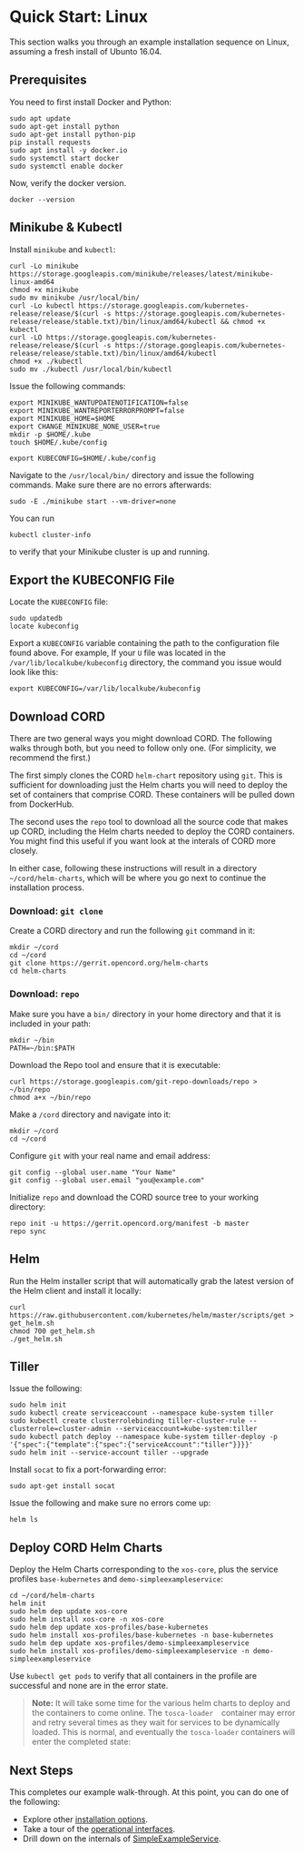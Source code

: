 # Quick Start: Linux

This section walks you through an example installation sequence on 
Linux, assuming a fresh install of Ubunto 16.04.

## Prerequisites

You need to first install Docker and Python:

```shell
sudo apt update
sudo apt-get install python
sudo apt-get install python-pip
pip install requests
sudo apt install -y docker.io
sudo systemctl start docker
sudo systemctl enable docker
```

Now, verify the docker version.

```shell
docker --version
```

## Minikube & Kubectl

Install `minikube` and `kubectl`:

```shell
curl -Lo minikube
https://storage.googleapis.com/minikube/releases/latest/minikube-linux-amd64
chmod +x minikube
sudo mv minikube /usr/local/bin/
curl -Lo kubectl https://storage.googleapis.com/kubernetes-release/release/$(curl -s https://storage.googleapis.com/kubernetes-release/release/stable.txt)/bin/linux/amd64/kubectl && chmod +x kubectl
curl -LO https://storage.googleapis.com/kubernetes-release/release/$(curl -s https://storage.googleapis.com/kubernetes-release/release/stable.txt)/bin/linux/amd64/kubectl
chmod +x ./kubectl
sudo mv ./kubectl /usr/local/bin/kubectl
```

Issue the following commands:

```shell
export MINIKUBE_WANTUPDATENOTIFICATION=false
export MINIKUBE_WANTREPORTERRORPROMPT=false
export MINIKUBE_HOME=$HOME
export CHANGE_MINIKUBE_NONE_USER=true
mkdir -p $HOME/.kube
touch $HOME/.kube/config

export KUBECONFIG=$HOME/.kube/config
```

Navigate to the `/usr/local/bin/` directory and issue the following
commands. Make sure there are no errors afterwards:

```shell
sudo -E ./minikube start --vm-driver=none
```

You can run

```shell
kubectl cluster-info
```

to verify that your Minikube cluster is up and running.

## Export the KUBECONFIG File

Locate the `KUBECONFIG` file:

```shell
sudo updatedb
locate kubeconfig
```

Export a `KUBECONFIG` variable containing the path to the
configuration file found above. For example, If your `U`
file was located in the `/var/lib/localkube/kubeconfig` directory,
the command you issue would look like this:

```shell
export KUBECONFIG=/var/lib/localkube/kubeconfig
```

## Download CORD

There are two general ways you might download CORD. The following
walks through both, but you need to follow only one. (For simplicity, we
recommend the first.)

The first simply clones the CORD `helm-chart` repository using `git`.
This is sufficient for downloading just the Helm charts you will need
to deploy the set of containers that comprise CORD. These containers
will be pulled down from DockerHub.

The second uses the `repo` tool to download all the source code that
makes up CORD, including the Helm charts needed to deploy the CORD
containers. You might find this useful if you want look at the
interals of CORD more closely.

In either case, following these instructions will result in a
directory `~/cord/helm-charts`, which will be where you go next to
continue the installation process.

### Download: `git clone`

Create a CORD directory and run the following `git` command in it:

```shell
mkdir ~/cord
cd ~/cord
git clone https://gerrit.opencord.org/helm-charts
cd helm-charts
```

### Download: `repo`

Make sure you have a `bin/` directory in your home directory and
that it is included in your path:

```shell
mkdir ~/bin
PATH=~/bin:$PATH
```

Download the Repo tool and ensure that it is executable:

```shell
curl https://storage.googleapis.com/git-repo-downloads/repo > ~/bin/repo
chmod a+x ~/bin/repo
```

Make a `/cord` directory and navigate into it:

```shell
mkdir ~/cord
cd ~/cord
```

Configure `git` with your real name and email address:

```shell
git config --global user.name "Your Name"
git config --global user.email "you@example.com"
```

Initialize `repo` and download the CORD source tree to your working
directory:

```shell
repo init -u https://gerrit.opencord.org/manifest -b master
repo sync
```

## Helm

Run the Helm installer script that will automatically grab the latest
version of the Helm client and install it locally:

```shell
curl https://raw.githubusercontent.com/kubernetes/helm/master/scripts/get > get_helm.sh
chmod 700 get_helm.sh
./get_helm.sh
```

## Tiller

Issue the following:

```shell
sudo helm init
sudo kubectl create serviceaccount --namespace kube-system tiller
sudo kubectl create clusterrolebinding tiller-cluster-rule --clusterrole=cluster-admin --serviceaccount=kube-system:tiller
sudo kubectl patch deploy --namespace kube-system tiller-deploy -p '{"spec":{"template":{"spec":{"serviceAccount":"tiller"}}}}'      
sudo helm init --service-account tiller --upgrade
```

Install `socat` to fix a port-forwarding error:

```shell
sudo apt-get install socat
```

Issue the following and make sure no errors come up:

```shell
helm ls
```

## Deploy CORD Helm Charts

Deploy the Helm Charts corresponding to the `xos-core`, plus
the service profiles `base-kubernetes` and `demo-simpleexampleservice`:

```shell
cd ~/cord/helm-charts
helm init
sudo helm dep update xos-core
sudo helm install xos-core -n xos-core
sudo helm dep update xos-profiles/base-kubernetes
sudo helm install xos-profiles/base-kubernetes -n base-kubernetes
sudo helm dep update xos-profiles/demo-simpleexampleservice
sudo helm install xos-profiles/demo-simpleexampleservice -n demo-simpleexampleservice
```

Use `kubectl get pods` to verify that all containers in the profile 
are successful and none are in the error state. 

> **Note:** It will take some time for the various helm charts to 
> deploy and the containers to come online. The `tosca-loader 
> `container may error and retry several times as they wait for 
> services to be dynamically loaded. This is normal, and eventually 
> the `tosca-loader` containers will enter the completed state:

## Next Steps 

This completes our example walk-through. At this point, you can do one 
of the following:

* Explore other [installation options](README.md). 
* Take a tour of the [operational interfaces](operating_cord/general.md). 
* Drill down on the internals of [SimpleExampleService](simpleexampleservice/simple-example-service.md). 
